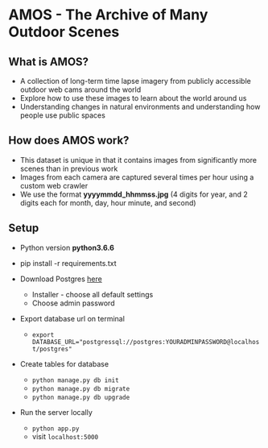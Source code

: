 # AMOS - The Archive of Many Outdoor Scenes

## What is AMOS?

-   A collection of long-term time lapse imagery from publicly accessible outdoor web cams around the world
-   Explore how to use these images to learn about the world around us
-   Understanding changes in natural environments and understanding how people use public spaces

## How does AMOS work?

-   This dataset is unique in that it contains images from significantly more scenes than in previous work
-   Images from each camera are captured several times per hour using a custom web crawler
-   We use the format **yyyymmdd_hhmmss.jpg** (4 digits for year, and 2 digits each for month, day, hour minute, and second)


## Setup

-   Python version **python3.6.6**

-   pip install -r requirements.txt
-   Download Postgres [here](https://www.postgresql.org/download/)
    +   Installer - choose all default settings
    +   Choose admin password
-   Export database url on terminal
    +   `export DATABASE_URL="postgressql://postgres:YOURADMINPASSWORD@localhost/postgres"`
-   Create tables for database
    +   `python manage.py db init`
    +   `python manage.py db migrate`
    +   `python manage.py db upgrade`
-   Run the server locally
    +   `python app.py`
    +   visit `localhost:5000`